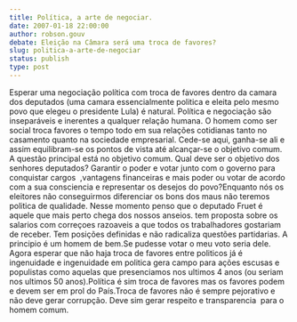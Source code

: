 ```yaml
---
title: Política, a arte de negociar.
date: 2007-01-18 22:00:00
author: robson.gouv
debate: Eleição na Câmara será uma troca de favores?
slug: politica-a-arte-de-negociar
status: publish 
type: post
---
```


Esperar uma negociação política com troca de favores dentro da camara dos deputados (uma camara essencialmente politica e eleita pelo mesmo povo que elegeu o presidente Lula) é natural. Política e negociação são inseparáveis e inerentes a qualquer relação humana. O homem como ser social troca favores o tempo todo em sua relações cotidianas tanto no casamento quanto na sociedade empresarial. Cede-se aqui, ganha-se ali e assim equilibram-se os pontos de vista até alcançar-se o objetivo comum. A questão principal está no objetivo comum. Qual deve ser o objetivo dos senhores deputados? Garantir o poder e votar junto com o governo para conquistar cargos  ,vantagens financeiras e mais poder ou votar de acordo com a sua consciencia e representar os desejos do povo?Enquanto nós os eleitores não conseguirmos diferenciar os bons dos maus não teremos politica de qualidade. Nesse momento penso que o deputado Fruet é aquele que mais perto chega dos nossos anseios. tem proposta sobre os salarios com correçoes razoaveis a que todos os trabalhadores gostariam de receber. Tem posições definidas e não radicaliza questões partidarias. A principio é um homem de bem.Se pudesse votar o meu voto seria dele. Agora esperar que não haja troca de favores entre politicos já é ingenuidade e ingenuidade em politica gera campo para ações escusas e populistas como aquelas que presenciamos nos ultimos 4 anos (ou seriam nos ultimos 50 anos).Política é sim troca de favores mas os favores podem e devem ser em prol do País.Troca de favores não é sempre pejorativo e não deve gerar corrupção. Deve sim gerar respeito e transparencia  para o homem comum.
